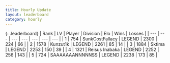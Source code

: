 ```yaml
---
title: Hourly Update
layout: leaderboard
category: hourly
---
```


{: .leaderboard}
| Rank | LV | Player | Division | Elo | Wins | Losses |
| --- | --- | --- | --- | --- | --- | --- |
| <span data-change="0">1</span> | 754 | <span title="ID: 402846">SunkCostFallacy</span> | LEGEND | <span data-change="0">2300</span> | <span data-change="0">224</span> | <span data-change="0">66</span> |
| <span data-change="1">2</span> | 1578 | <span title="ID: 392407">Kunzut1k</span> | LEGEND | <span data-change="9">2261</span> | <span data-change="1">85</span> | <span data-change="0">14</span> |
| <span data-change="-1">3</span> | 1884 | <span title="ID: 353063">Sktima</span> | LEGEND | <span data-change="0">2253</span> | <span data-change="0">150</span> | <span data-change="0">39</span> |
| <span data-change="2">4</span> | 1321 | <span title="ID: 451068">Reisus Inabaka</span> | LEGEND | <span data-change="17">2252</span> | <span data-change="3">256</span> | <span data-change="0">143</span> |
| <span data-change="3">5</span> | 724 | <span title="ID: 174294">SAAAAAAANNNNNSS</span> | LEGEND | <span data-change="12">2238</span> | <span data-change="2">173</span> | <span data-change="0">85</span> |